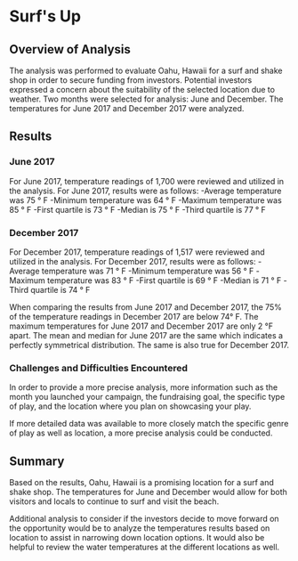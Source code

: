 # Surf's Up

## Overview of Analysis
 The analysis was performed to evaluate Oahu, Hawaii for a surf and shake shop in order to secure funding from investors. Potential investors expressed a concern about the suitability of the selected location due to weather. Two months were selected for analysis: June and December. The temperatures for June 2017 and December 2017 were analyzed.

## Results
### June 2017
For June 2017, temperature readings of 1,700 were reviewed and utilized in the analysis. For June 2017, results were as follows:
-Average temperature was 75 ° F
-Minimum temperature was 64 ° F
-Maximum temperature was 85 ° F
-First quartile is 73 ° F
-Median is 75 ° F
-Third quartile is 77 ° F

### December 2017
For December 2017, temperature readings of 1,517 were reviewed and utilized in the analysis. For December 2017, results were as follows:
-Average temperature was 71 ° F
-Minimum temperature was 56 ° F
-Maximum temperature was 83 ° F
-First quartile is 69 ° F
-Median is 71 ° F
-Third quartile is 74 ° F

When comparing the results from June 2017 and December 2017, the 75% of the temperature readings in December 2017 are below 74° F. The maximum temperatures for June 2017 and December 2017 are only 2 °F apart. The mean and median for June 2017 are the same which indicates a perfectly symmetrical distribution. The same is also true for December 2017.

### Challenges and Difficulties Encountered
In order to provide a more precise analysis, more information such as the month you launched your campaign, the fundraising goal, the specific type of play, and 
the location where you plan on showcasing your play.

If more detailed data was available to more closely match the specific genre of play as well as location, a more precise analysis could be conducted.


## Summary
Based on the results, Oahu, Hawaii is a promising location for a surf and shake shop. The temperatures for June and December would allow for both visitors and locals to continue to surf and visit the beach. 

Additional analysis to consider if the investors decide to move forward on the opportunity would be to analyze the temperatures results based on location to assist in narrowing down location options. It would also be helpful to review the water temperatures at the different locations as well. 
